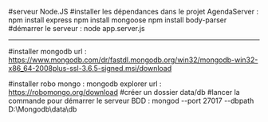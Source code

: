 #serveur Node.JS
#installer les dépendances dans le projet AgendaServer :
npm install express
npm install mongoose
npm install body-parser
#démarrer le serveur : node app.server.js

----------------------

#installer mongodb
url : https://www.mongodb.com/dr/fastdl.mongodb.org/win32/mongodb-win32-x86_64-2008plus-ssl-3.6.5-signed.msi/download

#installer robo mongo : mongodb explorer
url : https://robomongo.org/download
#créer un dossier data/db
#lancer la commande pour démarrer le serveur BDD : mongod --port 27017 --dbpath D:\Mongodb\data\db

